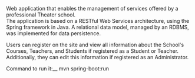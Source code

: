 Web application that enables the management of services offered by a professional Theater school.  
The application is based on a RESTful Web Services architecture, using the Spring framework in Java. A relational data model, managed by an RDBMS, was implemented for data persistence. 

Users can register on the site and view all information about the School's Courses, Teachers, and Students if registered as a Student or Teacher. Additionally, they can edit this information if registered as an Administrator.

Command to run it:__ mvn spring-boot:run
